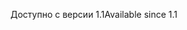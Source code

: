 <span data-ttu-id="5569a-101">Доступно с версии 1.1</span><span class="sxs-lookup"><span data-stu-id="5569a-101">Available since 1.1</span></span>